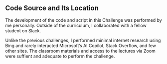 ## Code Source and Its Location

The development of the code and script in this Challenge was performed by me personally.  Outside of the curriculum, I collaborated with a fellow student on Slack.  

Unlike the previous challenges, I performed minimal internet research using Bing and rarely interacted Microsoft’s AI Copilot, Stack Overflow, and few other sites.  The classroom materials and access to the lectures via Zoom were suffient and adequate to perform the challenge. 